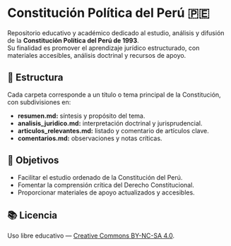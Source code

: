 # Constitución Política del Perú 🇵🇪

Repositorio educativo y académico dedicado al estudio, análisis y difusión de la **Constitución Política del Perú de 1993**.  
Su finalidad es promover el aprendizaje jurídico estructurado, con materiales accesibles, análisis doctrinal y recursos de apoyo.

## 📂 Estructura
Cada carpeta corresponde a un título o tema principal de la Constitución, con subdivisiones en:
- **resumen.md:** síntesis y propósito del tema.
- **analisis_juridico.md:** interpretación doctrinal y jurisprudencial.
- **articulos_relevantes.md:** listado y comentario de artículos clave.
- **comentarios.md:** observaciones y notas críticas.

## 🧠 Objetivos
- Facilitar el estudio ordenado de la Constitución del Perú.  
- Fomentar la comprensión crítica del Derecho Constitucional.  
- Proporcionar materiales de apoyo actualizados y accesibles.

## 📚 Licencia
Uso libre educativo — [Creative Commons BY-NC-SA 4.0](https://creativecommons.org/licenses/by-nc-sa/4.0/).
